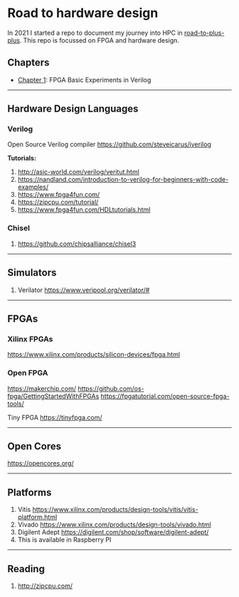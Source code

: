 # Road to hardware design

In 2021 I started a repo to document my journey into HPC in [road-to-plus-plus](https://github.com/Mark1626/road-to-plus-plus). This repo is focussed on FPGA and hardware design.

## Chapters 

- [Chapter 1](./chapter-1/): FPGA Basic Experiments in Verilog


-------------------------------------------------------------------------------------------

## Hardware Design Languages

### Verilog

Open Source Verilog compiler https://github.com/steveicarus/iverilog

**Tutorials:**

1. http://asic-world.com/verilog/veritut.html
2. https://nandland.com/introduction-to-verilog-for-beginners-with-code-examples/
3. https://www.fpga4fun.com/
4. https://zipcpu.com/tutorial/
5. https://www.fpga4fun.com/HDLtutorials.html

### Chisel

1. https://github.com/chipsalliance/chisel3

-------------------------------------------------------------------------------------------

## Simulators

1. Verilator https://www.veripool.org/verilator/#

-------------------------------------------------------------------------------------------

## FPGAs

### Xilinx FPGAs

https://www.xilinx.com/products/silicon-devices/fpga.html

### Open FPGA

https://makerchip.com/
https://github.com/os-fpga/GettingStartedWithFPGAs
https://fpgatutorial.com/open-source-fpga-tools/

Tiny FPGA https://tinyfpga.com/

-------------------------------------------------------------------------------------------

## Open Cores

https://opencores.org/

-------------------------------------------------------------------------------------------

## Platforms

1. Vitis https://www.xilinx.com/products/design-tools/vitis/vitis-platform.html
2. Vivado https://www.xilinx.com/products/design-tools/vivado.html
3. Digilent Adept https://digilent.com/shop/software/digilent-adept/
  1. This is available in Raspberry PI

-------------------------------------------------------------------------------------------

## Reading

1. http://zipcpu.com/ 
